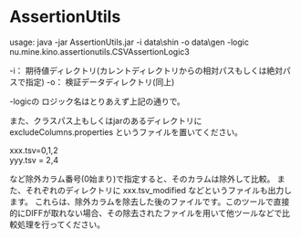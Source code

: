 # AssertionUtils


usage:
java -jar AssertionUtils.jar  -i data\shin -o data\gen -logic nu.mine.kino.assertionutils.CSVAssertionLogic3

-i： 期待値ディレクトリ(カレントディレクトリからの相対パスもしくは絶対パスで指定)
-o： 検証データディレクトリ(同上)

-logicの ロジック名はとりあえず上記の通りで。

また、クラスパス上もしくはjarのあるディレクトリに
excludeColumns.properties
というファイルを置いてください。

xxx.tsv=0,1,2  
yyy.tsv = 2,4  

など除外カラム番号(0始まり)で指定すると、そのカラムは除外して比較。
また、それぞれのディレクトリに xxx.tsv_modified などというファイルも出力します。
これらは、除外カラムを除去した後のファイルです。このツールで直接的にDIFFが取れない場合、その除去されたファイルを用いて他ツールなどで比較処理を行ってください。

